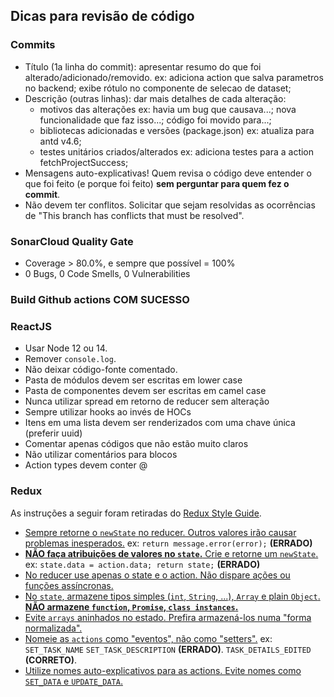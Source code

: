 ## Dicas para revisão de código

### Commits
- Título (1a linha do commit): apresentar resumo do que foi alterado/adicionado/removido.
  ex: adiciona action que salva parametros no backend; exibe rótulo no componente de selecao de dataset;
- Descrição (outras linhas): dar mais detalhes de cada alteração:
  - motivos das alterações
    ex: havia um bug que causava...; nova funcionalidade que faz isso...; código foi movido para...;
  - bibliotecas adicionadas e versões (package.json)
    ex: atualiza para antd v4.6;
  - testes unitários criados/alterados
    ex: adiciona testes para a action fetchProjectSuccess;
- Mensagens auto-explicativas! Quem revisa o código deve entender o que foi feito (e porque foi feito) **sem perguntar para quem fez o commit**.
- Não devem ter conflitos. Solicitar que sejam resolvidas as ocorrências de "This branch has conflicts that must be resolved".

### SonarCloud Quality Gate
- Coverage > 80.0%, e sempre que possível = 100%
- 0 Bugs, 0 Code Smells, 0 Vulnerabilities

### Build Github actions COM SUCESSO

### ReactJS
- Usar Node 12 ou 14.
- Remover `console.log`.
- Não deixar código-fonte comentado.
- Pasta de módulos devem ser escritas em lower case
- Pasta de componentes devem ser escritas em camel case
- Nunca utilizar spread em retorno de reducer sem alteração
- Sempre utilizar hooks ao invés de HOCs
- Itens em uma lista devem ser renderizados com uma chave única (preferir uuid)
- Comentar apenas códigos que não estão muito claros
- Não utilizar comentários para blocos
- Action types devem conter @

### Redux
As instruções a seguir foram retiradas do [Redux Style Guide](https://redux.js.org/style-guide/style-guide).
- [Sempre retorne o `newState` no reducer. Outros valores irão causar problemas inesperados.](https://redux.js.org/basics/reducers)
  ex: `return message.error(error);` **(ERRADO)**
- [**NÃO faça atribuições de valores no `state`.** Crie e retorne um `newState`.](https://redux.js.org/recipes/structuring-reducers/immutable-update-patterns#updating-nested-objects)
  ex: `state.data = action.data; return state;` **(ERRADO)**
- [No reducer use apenas o state e o action. Não dispare ações ou funções assíncronas.](https://redux.js.org/style-guide/style-guide#reducers-must-not-have-side-effects)
- [No `state`, armazene tipos simples (`int`, `String`, ...), `Array` e plain `Object`. **NÃO armazene `function`, `Promise`, `class instances`.**](https://redux.js.org/style-guide/style-guide#do-not-put-non-serializable-values-in-state-or-actions)
- [Evite `arrays` aninhados no estado. Prefira armazená-los numa "forma normalizada".](https://redux.js.org/recipes/structuring-reducers/normalizing-state-shape)
- [Nomeie as `actions` como "eventos", não como "setters".](https://redux.js.org/style-guide/style-guide#model-actions-as-events-not-setters)
  ex: `SET_TASK_NAME` `SET_TASK_DESCRIPTION` **(ERRADO)**. `TASK_DETAILS_EDITED` **(CORRETO)**.
- [Utilize nomes auto-explicativos para as actions. Evite nomes como `SET_DATA` e `UPDATE_DATA`.](https://redux.js.org/style-guide/style-guide#write-meaningful-action-names)
